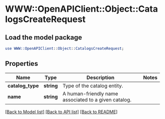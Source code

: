 # WWW::OpenAPIClient::Object::CatalogsCreateRequest

## Load the model package
```perl
use WWW::OpenAPIClient::Object::CatalogsCreateRequest;
```

## Properties
Name | Type | Description | Notes
------------ | ------------- | ------------- | -------------
**catalog_type** | **string** | Type of the catalog entity. | 
**name** | **string** | A human-friendly name associated to a given catalog. | 

[[Back to Model list]](../README.md#documentation-for-models) [[Back to API list]](../README.md#documentation-for-api-endpoints) [[Back to README]](../README.md)


